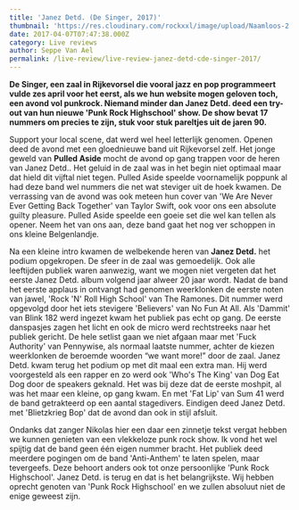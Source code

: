 ```yaml
---
title: 'Janez Detd. (De Singer, 2017)'
thumbnail: 'https://res.cloudinary.com/rockxxl/image/upload/Naamloos-2.jpg'
date: 2017-04-07T07:47:38.000Z
category: Live reviews
author: Seppe Van Ael
permalink: /live-review/live-review-janez-detd-cde-singer-2017/
---
```

**De Singer, een zaal in Rijkevorsel die vooral jazz en pop programmeert vulde zes april voor het eerst, als we hun website mogen geloven toch, een avond vol punkrock. Niemand minder dan Janez Detd. deed een try-out van hun nieuwe 'Punk Rock Highschool' show. De show bevat 17 nummers om precies te zijn, stuk voor stuk pareltjes uit de jaren 90.**


Support your local scene, dat werd wel heel letterlijk genomen. Openen deed de avond met een gloednieuwe band uit Rijkevorsel zelf. Het jonge geweld van **Pulled Aside** mocht de avond op gang trappen voor de heren van Janez Detd.. Het geluid in de zaal was in het begin niet optimaal maar dat hield dit vijftal niet tegen. Pulled Aside speelde voornamelijk poppunk al had deze band wel nummers die net wat steviger uit de hoek kwamen. De verrassing van de avond was ook meteen hun cover van 'We Are Never Ever Getting Back Together' van Taylor Swift, ook voor ons een absolute guilty pleasure. Pulled Aside speelde een goeie set die wel kan tellen als opener. Neem het van ons aan, deze band gaat het nog ver schoppen in ons kleine Belgenlandje.

Na een kleine intro kwamen de welbekende heren van **Janez Detd.** het podium opgekropen. De sfeer in de zaal was gemoedelijk. Ook alle leeftijden publiek waren aanwezig, want we mogen niet vergeten dat het eerste Janez Detd. album volgend jaar alweer 20 jaar wordt. Nadat de band het eerste applaus in ontvangt had genomen weerklonken de eerste noten van jawel, 'Rock 'N' Roll High School' van The Ramones. Dit nummer werd opgevolgd door het iets stevigere 'Believers' van No Fun At All. Als 'Dammit' van Blink 182 werd ingezet kwam het publiek pas echt op gang. De eerste danspasjes zagen het licht en ook de micro werd rechtstreeks naar het publiek gericht. De hele setlist gaan we niet afgaan maar met 'Fuck Authority' van Pennywise, als normaal laatste nummer, achter de kiezen weerklonken de beroemde woorden “we want more!” door de zaal. Janez Detd. kwam terug het podium op met dit maal een extra man. Hij werd voorgesteld als een rapper en zo werd ook 'Who's The King' van Dog Eat Dog door de speakers geknald. Het was bij deze dat de eerste moshpit, al was het maar een kleine, op gang kwam. En met 'Fat Lip' van Sum 41 werd de band getrakteerd op een aantal stagedivers. Eindigen deed Janez Detd. met 'Blietzkrieg Bop' dat de avond dan ook in stijl afsluit.

Ondanks dat zanger Nikolas hier een daar een zinnetje tekst vergat hebben we kunnen genieten van een vlekkeloze punk rock show. Ik vond het wel spijtig dat de band geen één eigen nummer bracht. Het publiek deed meerdere pogingen om de band 'Anti-Anthem' te laten spelen, maar tevergeefs. Deze behoort anders ook tot onze persoonlijke 'Punk Rock Highschool'. Janez Detd. is terug en dat is het belangrijkste. Wij hebben oprecht genoten van 'Punk Rock Highschool' en we zullen absoluut niet de enige geweest zijn.
